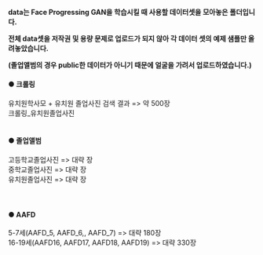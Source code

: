 <h4>data는 Face Progressing GAN을 학습시킬 때 사용할 데이터셋을 모아놓은 폴더입니다. 
  
  전체 data셋을 저작권 및 용량 문제로 업로드가 되지 않아 각 데이터 셋의 예제 샘플만 올려놓았습니다. 
  
  (졸업앨범의 경우 public한 데이터가 아니기 때문에 얼굴을 가려서 업로드하였습니다.) </h4>


#### ● 크롤링
유치원학사모 + 유치원 졸업사진 검색 결과 => 약 500장  
크롤링_유치원졸업사진
<BR><BR>

#### ● 졸업앨범
고등학교졸업사진 => 대략 장  
중학교졸업사진 => 대략 장  
유치원졸업사진 => 대략 장  
<BR><BR>

#### ● AAFD
5-7세(AAFD_5, AAFD_6,, AAFD_7) => 대략 180장  
16-19세(AAFD16, AAFD17, AAFD18, AAFD19) => 대략 330장
